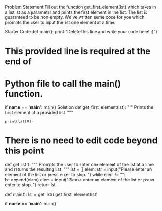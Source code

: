 Problem Statement
Fill out the function get_first_element(lst) which takes in a list lst as a parameter and prints the first element in the list. The list is guaranteed to be non-empty. We've written some code for you which prompts the user to input the list one element at a time.

Starter Code
def main():
    print("Delete this line and write your code here! :)")


# This provided line is required at the end of
# Python file to call the main() function.
if __name__ == '__main__':
    main()
Solution
def get_first_element(lst):
    """
    Prints the first element of a provided list.
    """

    print(lst[0])

# There is no need to edit code beyond this point

def get_lst():
    """
    Prompts the user to enter one element of the list at a time and returns the resulting list.
    """
    lst = []
    elem: str = input("Please enter an element of the list or press enter to stop. ")
    while elem != "":
        lst.append(elem)
        elem = input("Please enter an element of the list or press enter to stop. ")
    return lst

def main():
    lst = get_lst()
    get_first_element(lst)


if __name__ == '__main__':
    main()
